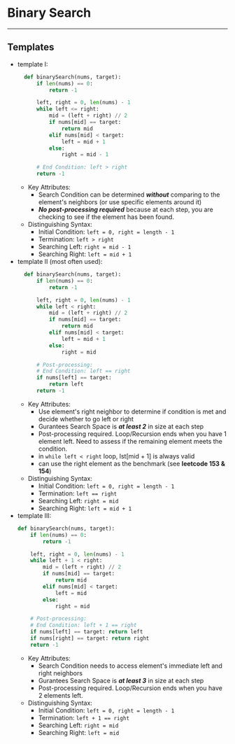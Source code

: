 # Binary Search
---
## Templates
- template I:
  ```python
    def binarySearch(nums, target):
        if len(nums) == 0:
            return -1

        left, right = 0, len(nums) - 1
        while left <= right:
            mid = (left + right) // 2
            if nums[mid] == target:
                return mid
            elif nums[mid] < target:
                left = mid + 1
            else:
                right = mid - 1

        # End Condition: left > right
        return -1
  ```
  - Key Attributes:
    - Search Condition can be determined _**without**_ comparing to the element's neighbors (or use specific elements around it)
    - _**No post-processing required**_ because at each step, you are checking to see if the element has been found.
  - Distinguishing Syntax:
    - Initial Condition: `left = 0, right = length - 1`
    - Termination: `left > right`
    - Searching Left: `right = mid - 1`
    - Searching Right: `left = mid + 1`
- template II (most often used):
  ```python
    def binarySearch(nums, target):
        if len(nums) == 0:
            return -1

        left, right = 0, len(nums) - 1
        while left < right:
            mid = (left + right) // 2
            if nums[mid] == target:
                return mid
            elif nums[mid] < target:
                left = mid + 1
            else:
                right = mid

        # Post-processing:
        # End Condition: left == right
        if nums[left] == target:
            return left
        return -1
  ```
  - Key Attributes:
    - Use element's right neighbor to determine if condition is met and decide whether to go left or right
    - Gurantees Search Space is _**at least 2**_ in size at each step
    - Post-processing required. Loop/Recursion ends when you have 1 element left. Need to assess if the remaining element meets the condition.
    - in `while left < right` loop, lst[mid + 1] is always valid
    - can use the right element as the benchmark (see **leetcode 153 & 154**)
  - Distinguishing Syntax:
    - Initial Condition: `left = 0, right = length - 1`
    - Termination: `left == right`
    - Searching Left: `right = mid`
    - Searching Right: `left = mid + 1`
- template III:
    ```python
    def binarySearch(nums, target):
        if len(nums) == 0:
            return -1

        left, right = 0, len(nums) - 1
        while left + 1 < right:
            mid = (left + right) // 2
            if nums[mid] == target:
                return mid
            elif nums[mid] < target:
                left = mid
            else:
                right = mid

        # Post-processing:
        # End Condition: left + 1 == right
        if nums[left] == target: return left
        if nums[right] == target: return right
        return -1
    ```
  - Key Attributes:
    - Search Condition needs to access element's immediate left and right neighbors
    - Gurantees Search Space is _**at least 3**_ in size at each step
    - Post-processing required. Loop/Recursion ends when you have 2 elements left.
  - Distinguishing Syntax:
    - Initial Condition: `left = 0, right = length - 1`
    - Termination: `left + 1 == right`
    - Searching Left: `right = mid`
    - Searching Right: `left = mid`
